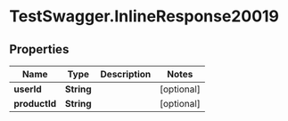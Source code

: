 # TestSwagger.InlineResponse20019

## Properties

Name | Type | Description | Notes
------------ | ------------- | ------------- | -------------
**userId** | **String** |  | [optional] 
**productId** | **String** |  | [optional] 


